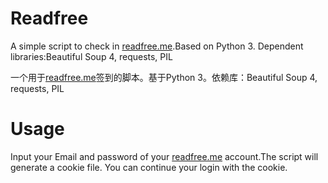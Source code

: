 # Readfree

A simple script to check in [readfree.me](readfree.me).Based on Python 3. Dependent libraries:Beautiful Soup 4, requests, PIL

一个用于[readfree.me](readfree.me)签到的脚本。基于Python 3。依赖库：Beautiful Soup 4, requests, PIL

# Usage

Input your Email and password of your [readfree.me](readfree.me) account.The script will generate a cookie file. You can continue your login with the cookie.
